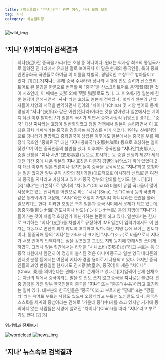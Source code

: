 ```yaml
---
title: (이슈클립) '**지나**' 관련 이슈, 기사 모아 보기
tag: 지나
category: 이슈클리핑
---
```

![wiki_img](https://user-images.githubusercontent.com/42597476/44503234-41136a80-a6d0-11e8-9071-6fc6418eafe4.png)
## **'**지나**'** 위키피디아 검색결과
>**지나**(支那)란 중국을 가리키는 호칭 중 하나이다. 원래는 역사상 최초의 통일국가로 알려진 진나라에서 유래한 말로 보여**지나** 이 말은 현재의 중국인들, 특히 중화인민공화국 국민들로 하여금 이 이름을 차별적, 경멸적인 호칭으로 받아들이고 있다. [1][2][3]**지나**는 본래 중국 수나라와 당나라 시대에 인도 승려가 산스크리트어로 된 불경을 한문으로 번역할 때 "중국"을 산스크리트어로 음역(音譯)한 것이 시초인데, 이 때에는 支那 외에 至那·脂那로도 썼다. 그 후 9세기경 일본에 한문 불경이 전해지면서 "**지나**"라는 호칭도 일본에 전해졌다. 18세기 일본의 난학자들이 서양의 서적을 번역하면서 영어의 "차이나"(China) 및 서양 언어의 동계 명칭이 "**지나**"(支那)와 같은 어원(진나라)이라는 것을 알아냈다.일본에서는 메이지 유신 이후 탈아입구가 일본의 국시가 되면서 중화 사상적 뉘앙스를 풍기는 "중국" 대신 **지나**라는 호칭이 일반화되었고 청일 전쟁에서 일본이 승리하면서 이 호칭은 점차 쇠퇴해가는 중국을 경멸하는 뉘앙스를 띠게 되었다. 1911년 신해혁명으로 청나라가 멸망하고 중화민국이 성립된 이후에도 일본에서는 중국을 부를 때 정식 국호인 "중화민국" 대신 "**지나** 공화국"(支那共和國) 등으로 호칭하는 일이 잦았으며 이는 중국인들의 불만을 샀다. 이후에도 중국인을 "**지나**인"(支那人), 중일 전쟁을 "**지나** 사변"(支那事變) 등으로 표시하는 등 중일 전쟁과 제2차 세계 대전 기간 중에 나온 일본의 **지나** 호칭은 다분히 경멸의 뉘앙스가 끼어 있었다.2차 대전 이후의 일본 언론이나 정치인들이 중국을 공식적으로 "**지나**"라고 호칭하는 일은 없지만 일부 우익 성향의 정치가들(대표적으로 이시하라 신타로)은 여전히 중국을 **지나**라고 지칭하고 있어서 중국 정부의 항의를 받기도 한다. [1][2] [3]"**지나**"는 기본적으로 영어의 "차이나"(China)와 더불어 유럽 국가들이 많이 사용하고 있는 진나라를 어원으로 하는 "시나"(Sina), "신"(Chin) 등의 국명과 같은 동계어이기 때문에, "**지나**"라는 호칭이 차별이냐 아니냐라는 논란을 불러 일으키기도 한다. 이러한 호칭은 특히 일본과 중국 사이에서 문제가 되고 있는데, 동중국해(東シナ海)·인도차이나 반도(インドシナ半島) 등의 지명에 "**지나**"가 들어가는 것이 차별적 호칭인가 아닌가하는 논란이 되고 있다. 일본에서는 한자로 표기하는 "**지나**"(支那)를 차별어로 규정하여 IME 일본어 입력기에서도 이 한자는 자동으로 변환이 되지 않도록 조치하고 있다. 대신 지명 등에 쓰이는 인도차이나, 동중국해 등의 "**지나**"는 가타카나 표기인 "시나"(シナ)로 바꿈으로서 **지나**가 서양 언어의 번역이라는 점을 강조했고 그것도 지명 등지에 한해서만 쓰이게 하였다. 그러나 일본 민간에서는 라면을 "시나소바(支那そば)"라고 부르는 등 대중적 차원에서 완전히 이 명칭이 불식된 것은 아니며 중국과 일본 양국 네티즌의 인터넷 분쟁 등에서는 여전히 **지나**가 경멸 용어로서 사용되고 있다. 하지만 중극인들의 과잉 반응일뿐 현재에도 진시황(始皇帝, 중국어)이 세운 "차이나"(China, 秦)를 의미한다는 견해가 다수 존재하고 있다.[1][3]일찍이 단재 신채호는 자신의 책에서 중국이라는 말을 한 번도 쓰지 않고 중국을 **지나**로만 불렀다. 반중 감정을 가진 일부 한국인들이 중국을 "**지나**" 또는 "중공"(中共)이라고 호칭하는 일이 있다. 대부분의 한국인들은 "중국"이라고 부르지만 "짱깨" 또는 "짱꼴라"라는 속어로 부르는 사람도 있으며 오랑캐라고 부르는 노인들도 있다. 중국은 스스로를 세계의 중심이라는 견해로 "가운데 중"(中)자를 쓰고 있지만 거기에 동의하지 않는 사람들은 서양에 알려진 "차이나"(China)를 따라 "**지나**"라고 부르기도 한다.[2][3]

<a href="https://ko.wikipedia.org/wiki/지나" target="_blank">위키백과 전체보기</a>

![wordcloud](https://s3.ap-northeast-2.amazonaws.com/lyrics101-wordcloud/2018-09-16-1537052127.png)
![news_img](https://user-images.githubusercontent.com/42597476/44507050-1206f400-a6e4-11e8-8d98-7ffbfebb353f.png)
## **'**지나**'** 뉴스속보 검색결과

